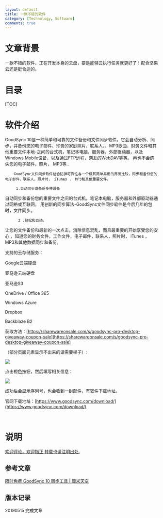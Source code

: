 ```yaml
---
layout: default
title: 一款不错的软件
category: [Technology, Software]
comments: true
---
```



# 文章背景
一款不错的软件，正在开发本身的云盘，要是能够云执行任务就更好了！配合坚果云还是挺合适的。









# 目录

[TOC]









# 软件介绍

GoodSync 10是一种简单和可靠的文件备份和文件同步软件。它会自动分析、同步，并备份您的电子邮件、珍贵的家庭照片、联系人，、MP3歌曲，财务文件和其他重要文件本地-之间的台式机，笔记本电脑，服务器，外部驱动器，以及Windows Mobile设备，以及通过FTP远程，网友的WebDAV等等。 再也不会遗失您的电子邮件，照片， MP3等..

        GoodSync文件同步软件结合防弹可靠性与一个极其简单易用的界面比较，同步和备份您的电子邮件，联系人，照片时， iTunes ， MP3和其他重要文件。

         1.自动同步或备份多种设备

自动同步和备份您的重要文件之间的台式机，笔记本电脑，服务器和外部驱动器通过网络或互联网。 用创新的同步算法-GoodSync文件同步软件是今后几年的包时，文件同步。

          2 .轻松和自动。

让您的文件备份和最新的一次点击，消除信息混乱，而且最重要的开始享受您的安心 ，知道您的财务文件，工作文件，电子邮件，联系人，照片时， iTunes ， MP3和其他数据同步和备份。

支持的云存储服务：

Google云端硬盘

亚马逊云端硬盘

亚马逊S3

OneDrive / Office 365

Windows Azure

Dropbox

Backblaze B2

获取方法：[https://sharewareonsale.com/s/goodsync-pro-desktop-giveaway-coupon-sale](https://sharewareonsale.com/s/goodsync-pro-desktop-giveaway-coupon-sale)

（部分页面元素显示不出来的话需要梯子）:

![](https://ask.qcloudimg.com/http-save/1178990/szl75v6djw.png)

点击橙色按钮，然后填写相关信息：

![](https://ask.qcloudimg.com/http-save/1178990/rm52q8q88d.png)

成功后会显示序列号，也会收到一封邮件，有软件下载地址。

官网下载地址：[https://www.goodsync.com/download/](https://www.goodsync.com/download/)

​


# 说明


[欢迎评论，欢迎指正,转载也请注明出处.](https://wangkun19930608.github.io/technology/software/2019/05/15/goodsync/)

## 参考文章

[限时免费 GoodSync 10 同步工具 | 厘米天空](https://www.cmsky.com/goodsync-10/)

## 版本记录

20190515 完成文章



